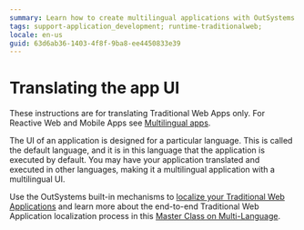 ```yaml
---
summary: Learn how to create multilingual applications with OutSystems.
tags: support-application_development; runtime-traditionalweb;
locale: en-us
guid: 63d6ab36-1403-4f8f-9ba8-ee4450833e39
---
```


# Translating the app UI

<div class="info" markdown="1">

These instructions are for translating Traditional Web Apps only. For Reactive Web and Mobile Apps see [Multilingual apps](../multilingual-tp/intro.md).  

</div>

The UI of an application is designed for a particular language. This is called the default language, and it is in this language that the application is executed by default. You may have your application translated and executed in other languages, making it a multilingual application with a multilingual UI.

Use the OutSystems built-in mechanisms to [localize your Traditional Web Applications](multilingual-web.md) and learn more about the end-to-end Traditional Web Application localization process in this [Master Class on Multi-Language](https://www.outsystems.com/learn/lesson/1144/master-class-on-multi-language/).